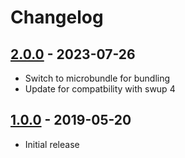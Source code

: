 # Changelog

<!-- ## [Unreleased] -->

## [2.0.0] - 2023-07-26

- Switch to microbundle for bundling
- Update for compatbility with swup 4

## [1.0.0] - 2019-05-20

- Initial release

[Unreleased]: https://github.com/swup/theme/compare/2.0.0...HEAD

[2.0.0]: https://github.com/swup/theme/releases/tag/2.0.0
[1.0.0]: https://github.com/swup/theme/releases/tag/1.0.0
